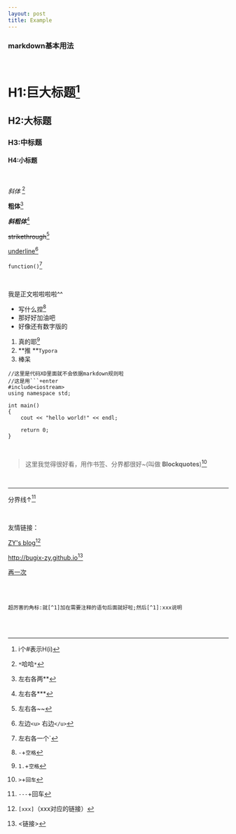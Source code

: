 ```yaml
---
layout: post
title: Example
---
```


### markdown基本用法

​     

# H1:巨大标题[^1]

## H2:大标题

### H3:中标题

#### H4:小标题

</br>

*斜体* [^2]

**粗体**[^3]

***斜粗体***[^4]

~~strikethrough~~[^5]

<u>underline</u>[^6]

`function()`[^7]

</br>

我是正文啦啦啦啦^^

* 写什么捏[^8]
* 那好好加油吧
* 好像还有数字版的

1. 真的耶[^9]
2. **推 **`Typora`
3. 棒呆



```
//这里是代码XD里面就不会依据markdown规则啦
//这是用```+enter
#include<iostream>
using namespace std;

int main()
{
 	cout << "hello world!" << endl;
    
    return 0;
}
```

</br>

> 这里我觉得很好看，用作书签、分界都很好~(叫做 **Blockquotes**)[^10]

</br>

---

分界线↑[^11]

</br>

友情链接：

[ZY's blog](http://bugix-zy.github.io)[^12]

<http://bugix-zy.github.io>[^13]

[再一次](#H1:巨大标题)

</br>

[^1]: i个#表示H(i)
[^2]: `*`哈哈`*`
[^4]: 左右各***
[^5]: 左右各~~
[^6]: 左边`<u>` 右边`</u>`
[^7]: 左右各一个`
[^8]: `-`+`空格`
[^9]: `1.`+`空格`
[^10]: `>`+`回车`
[^11]: `---`+回车
[^12]: `[xxx]`（xxx对应的链接）
[^13]: <链接>
[^3]: 左右各两**

</br>

```
超厉害的角标:就[^1]加在需要注释的语句后面就好啦;然后[^1]:xxx说明
```

</br>

</br>